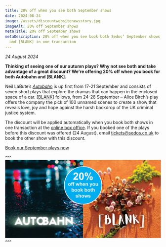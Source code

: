 ```yaml
---
title: 20% off when you see both September shows
date: 2024-08-24
image: /assets/discountwebsitenewsstory.jpg
imageAlt: 20% off September shows
metaTitle: 20% off September shows
metaDescription: 20% off when you see book both Sedos’ September shows, Autobahn
  and [BLANK] in one transaction
---
```

*24 August 2024*

**Thinking of seeing one of our autumn plays? Why not see both and take advantage of a great discount? We're offering 20% off when you book for both Autobahn and \[BLANK].**

Neil LaBute’s *[Autobahn](https://www.sedos.co.uk/shows/2024-autobahn)* is up first from 17-21 September and consists of seven short plays that explore the dramas that can happen in the enclosed space of a car. [[BLANK](https://www.sedos.co.uk/shows/2024-blank)] follows, from 24-28 September – Alice Birch’s play offers the company the pick of 100 unnamed scenes to create a show that reveals love, joy and hope against the harsh backdrop of the UK criminal justice system.

The discount will be applied automatically when you book both shows in one transaction at the [online box office](https://sedos.ticketsolve.com/ticketbooth/shows). If you booked one of the plays before this discount was offered (24 August), email [tickets@sedos.co.uk](mailto:tickets@sedos.co.uk) to book the other show with this discount.

[Book our September plays now](https://sedos.ticketsolve.com/ticketbooth/shows)

^^^
![20% off September shows](/assets/discountnewsletter.jpg)
^^^